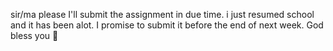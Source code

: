 sir/ma
please I'll submit the assignment in due time. i just resumed school and it has been alot. I promise to submit it before the end of next week. God bless you 🙏 
